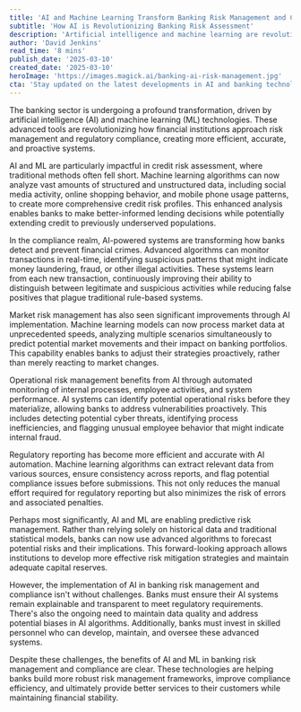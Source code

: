 ```yaml
---
title: 'AI and Machine Learning Transform Banking Risk Management and Compliance'
subtitle: 'How AI is Revolutionizing Banking Risk Assessment'
description: 'Artificial intelligence and machine learning are revolutionizing banking risk management and compliance, enabling more accurate credit assessments, better fraud detection, and proactive risk mitigation. These technologies are transforming how financial institutions handle regulatory requirements while improving operational efficiency.'
author: 'David Jenkins'
read_time: '8 mins'
publish_date: '2025-03-10'
created_date: '2025-03-10'
heroImage: 'https://images.magick.ai/banking-ai-risk-management.jpg'
cta: 'Stay updated on the latest developments in AI and banking technology - follow us on LinkedIn for exclusive insights and industry analysis!'
---
```


The banking sector is undergoing a profound transformation, driven by artificial intelligence (AI) and machine learning (ML) technologies. These advanced tools are revolutionizing how financial institutions approach risk management and regulatory compliance, creating more efficient, accurate, and proactive systems.

AI and ML are particularly impactful in credit risk assessment, where traditional methods often fell short. Machine learning algorithms can now analyze vast amounts of structured and unstructured data, including social media activity, online shopping behavior, and mobile phone usage patterns, to create more comprehensive credit risk profiles. This enhanced analysis enables banks to make better-informed lending decisions while potentially extending credit to previously underserved populations.

In the compliance realm, AI-powered systems are transforming how banks detect and prevent financial crimes. Advanced algorithms can monitor transactions in real-time, identifying suspicious patterns that might indicate money laundering, fraud, or other illegal activities. These systems learn from each new transaction, continuously improving their ability to distinguish between legitimate and suspicious activities while reducing false positives that plague traditional rule-based systems.

Market risk management has also seen significant improvements through AI implementation. Machine learning models can now process market data at unprecedented speeds, analyzing multiple scenarios simultaneously to predict potential market movements and their impact on banking portfolios. This capability enables banks to adjust their strategies proactively, rather than merely reacting to market changes.

Operational risk management benefits from AI through automated monitoring of internal processes, employee activities, and system performance. AI systems can identify potential operational risks before they materialize, allowing banks to address vulnerabilities proactively. This includes detecting potential cyber threats, identifying process inefficiencies, and flagging unusual employee behavior that might indicate internal fraud.

Regulatory reporting has become more efficient and accurate with AI automation. Machine learning algorithms can extract relevant data from various sources, ensure consistency across reports, and flag potential compliance issues before submissions. This not only reduces the manual effort required for regulatory reporting but also minimizes the risk of errors and associated penalties.

Perhaps most significantly, AI and ML are enabling predictive risk management. Rather than relying solely on historical data and traditional statistical models, banks can now use advanced algorithms to forecast potential risks and their implications. This forward-looking approach allows institutions to develop more effective risk mitigation strategies and maintain adequate capital reserves.

However, the implementation of AI in banking risk management and compliance isn't without challenges. Banks must ensure their AI systems remain explainable and transparent to meet regulatory requirements. There's also the ongoing need to maintain data quality and address potential biases in AI algorithms. Additionally, banks must invest in skilled personnel who can develop, maintain, and oversee these advanced systems.

Despite these challenges, the benefits of AI and ML in banking risk management and compliance are clear. These technologies are helping banks build more robust risk management frameworks, improve compliance efficiency, and ultimately provide better services to their customers while maintaining financial stability.
